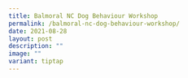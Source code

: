 ```yaml
---
title: Balmoral NC Dog Behaviour Workshop
permalink: /balmoral-nc-dog-behaviour-workshop/
date: 2021-08-28
layout: post
description: ""
image: ""
variant: tiptap
---
```

